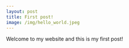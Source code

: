 ```yaml
---
layout: post
title: First post!
image: /img/hello_world.jpeg
---
```


Welcome to my website and this is my first post!

